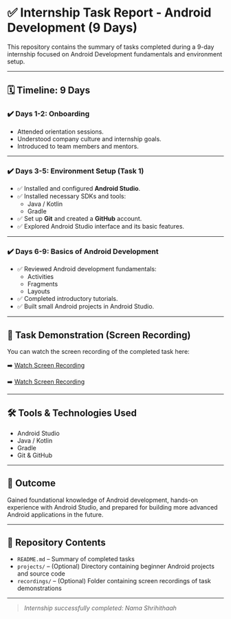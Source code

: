 # ✅ Internship Task Report - Android Development (9 Days)

This repository contains the summary of tasks completed during a 9-day internship focused on Android Development fundamentals and environment setup.

---

## 🗓️ Timeline: 9 Days

### ✔️ Days 1-2: Onboarding
- Attended orientation sessions.
- Understood company culture and internship goals.
- Introduced to team members and mentors.

---

### ✔️ Days 3-5: Environment Setup (Task 1)
- ✅ Installed and configured **Android Studio**.
- ✅ Installed necessary SDKs and tools:
  - Java / Kotlin
  - Gradle
- ✅ Set up **Git** and created a **GitHub** account.
- ✅ Explored Android Studio interface and its basic features.

---

### ✔️ Days 6-9: Basics of Android Development
- ✅ Reviewed Android development fundamentals:
  - Activities
  - Fragments
  - Layouts
- ✅ Completed introductory tutorials.
- ✅ Built small Android projects in Android Studio.

---

## 🎥 Task Demonstration (Screen Recording)

You can watch the screen recording of the completed task here:

➡️ [Watch Screen Recording](https://github.com/shrihithaah/App-Development/blob/main/Screen%20Recording%202025-04-29%20153056.mp4)

➡️ [Watch Screen Recording](https://github.com/shrihithaah/App-Development/blob/main/Screen%20Recording%202025-04-29%20154940%20(1).mp4)

---

## 🛠 Tools & Technologies Used
- Android Studio
- Java / Kotlin
- Gradle
- Git & GitHub

---

## 🎯 Outcome
Gained foundational knowledge of Android development, hands-on experience with Android Studio, and prepared for building more advanced Android applications in the future.

---

## 📂 Repository Contents
- `README.md` – Summary of completed tasks
- `projects/` – (Optional) Directory containing beginner Android projects and source code
- `recordings/` – (Optional) Folder containing screen recordings of task demonstrations

---

> *Internship successfully completed: Nama Shrihithaah*

